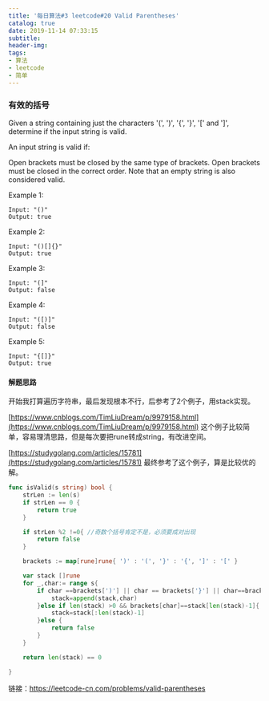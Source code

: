 ```yaml
---
title: '每日算法#3 leetcode#20 Valid Parentheses'
catalog: true
date: 2019-11-14 07:33:15
subtitle:
header-img:
tags:
- 算法
- leetcode
- 简单
---
```


### 有效的括号
Given a string containing just the characters '(', ')', '{', '}', '[' and ']', determine if the input string is valid.

An input string is valid if:

Open brackets must be closed by the same type of brackets.
Open brackets must be closed in the correct order.
Note that an empty string is also considered valid.

Example 1:
```
Input: "()"
Output: true
```
Example 2:
```
Input: "()[]{}"
Output: true
```
Example 3:
```
Input: "(]"
Output: false
```
Example 4:
```
Input: "([)]"
Output: false
```
Example 5:
```
Input: "{[]}"
Output: true
```

#### 解题思路
开始我打算遍历字符串，最后发现根本不行，后参考了2个例子，用stack实现。

[https://www.cnblogs.com/TimLiuDream/p/9979158.html](https://www.cnblogs.com/TimLiuDream/p/9979158.html) 这个例子比较简单，容易理清思路，但是每次要把rune转成string，有改进空间。

[https://studygolang.com/articles/15781](https://studygolang.com/articles/15781) 最终参考了这个例子，算是比较优的解。

```go
func isValid(s string) bool {
	strLen := len(s)
	if strLen == 0 {
		return true
	}

	if strLen %2 !=0{ //奇数个括号肯定不是，必须要成对出现
		return false
	}

	brackets := map[rune]rune{ ')' : '(', '}' : '{', ']' : '[' }

	var stack []rune
	for _,char:= range s{
		if char ==brackets[')'] || char == brackets['}'] || char==brackets[']']{
			stack=append(stack,char)
		}else if len(stack) >0 && brackets[char]==stack[len(stack)-1]{
			stack=stack[:len(stack)-1]
		}else {
			return false
		}
	}

	return len(stack) == 0

}
```

链接：https://leetcode-cn.com/problems/valid-parentheses
